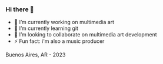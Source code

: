 ### Hi there 👋

- 🔭 I’m currently working on multimedia art
- 🌱 I’m currently learning git
- 👯 I’m looking to collaborate on multimedia art development
- ⚡ Fun fact: i'm also a music producer

Buenos Aires, AR - 2023

